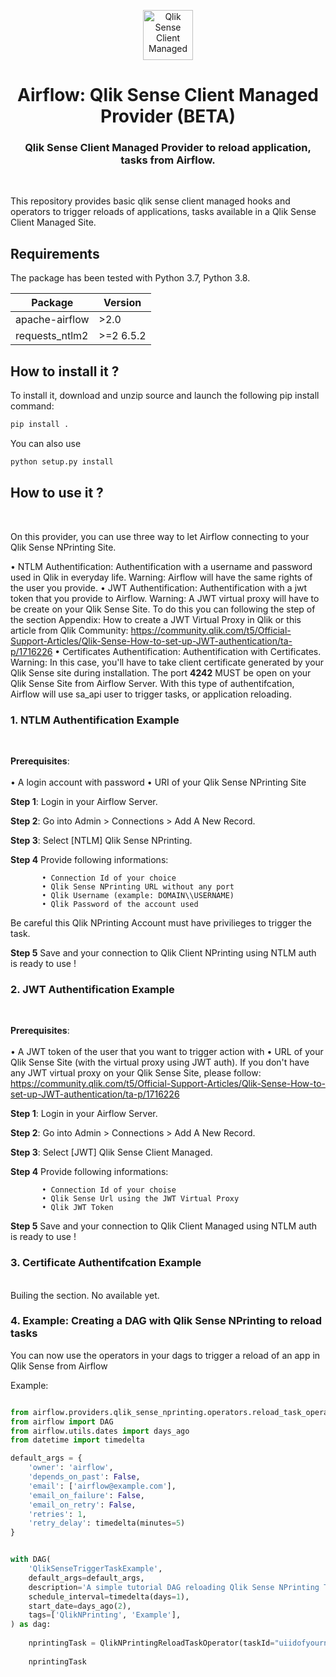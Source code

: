 <p align="center" style="vertical-align:center;">
  <a href="https://www.qlik.com/us/products/qlik-sense">
    <img alt="Qlik Sense Client Managed" src="https://mace-solutions.fr/wp-content/uploads/2022/02/qlik-square.png" width="80", height="80" />
  </a>
</p>

<h1 align="center">
  Airflow: Qlik Sense Client Managed Provider (BETA)
</h1>
  <h3 align="center">
    Qlik Sense Client Managed Provider to reload application, tasks from Airflow.
</h3>

<br/>

This repository provides basic qlik sense client managed hooks and operators to trigger reloads of applications, tasks available in a Qlik Sense Client Managed Site.

## Requirements

The package has been tested with Python 3.7, Python 3.8.

|  Package  |  Version  |
|-----------|---------------|
| apache-airflow | >2.0 |
| requests_ntlm2 | >=2 6.5.2 |

## How to install it ?


To install it, download and unzip source and launch the following pip install command: 

```bash
pip install .
```

You can also use 

```bash
python setup.py install
```

## How to use it ?
<br/>

On this provider, you can use three way to let Airflow connecting to your Qlik Sense NPrinting Site.

• NTLM Authentification: Authentification with a username and password used in Qlik in everyday life. Warning: Airflow will have the same rights of the user you provide.
• JWT Authentification: Authentification with a jwt token that you provide to Airflow. Warning: A JWT virtual proxy will have to be create on your Qlik Sense Site. To do this you can following the step of the section Appendix: How to create a JWT Virtual Proxy in Qlik or this article from Qlik Community: https://community.qlik.com/t5/Official-Support-Articles/Qlik-Sense-How-to-set-up-JWT-authentication/ta-p/1716226
• Certificates Authentification: Authentification with Certificates. Warning: In this case, you'll have to take client certificate generated by your Qlik Sense site during installation. The port **4242** MUST be open on your Qlik Sense Site from Airflow Server. With this type of authentifcation, Airflow will use sa_api user to trigger tasks, or application reloading.
<br/>

### 1. NTLM Authentification Example
<br/>

**Prerequisites**:  
<br>
• A login account with password
• URI of your Qlik Sense NPrinting Site 

**Step 1**: Login in your Airflow Server. 

**Step 2**: Go into Admin > Connections > Add A New Record. 

**Step 3**: Select [NTLM] Qlik Sense NPrinting.

**Step 4** Provide following informations:
    
           • Connection Id of your choice
           • Qlik Sense NPrinting URL without any port
           • Qlik Username (example: DOMAIN\\USERNAME)
           • Qlik Password of the account used

Be careful this Qlik NPrinting Account must have privilieges to trigger the task.

**Step 5** Save and your connection to Qlik Client NPrinting using NTLM auth is ready to use !

### 2. JWT Authentification Example
<br/>

**Prerequisites**:  
<br>
• A JWT token of the user that you want to trigger action with
• URL of your Qlik Sense Site (with the virtual proxy using JWT auth). If you don't have any JWT virtual proxy on your Qlik Sense Site, please follow: https://community.qlik.com/t5/Official-Support-Articles/Qlik-Sense-How-to-set-up-JWT-authentication/ta-p/1716226

**Step 1**: Login in your Airflow Server. 

**Step 2**: Go into Admin > Connections > Add A New Record. 

**Step 3**: Select [JWT] Qlik Sense Client Managed.

**Step 4** Provide following informations:
    
           • Connection Id of your choise
           • Qlik Sense Url using the JWT Virtual Proxy
           • Qlik JWT Token

**Step 5** Save and your connection to Qlik Client Managed using NTLM auth is ready to use !

### 3. Certificate Authentifcation Example
<br/>
Builing the section. No available yet.




### 4. Example: Creating a DAG with Qlik Sense NPrinting to reload tasks 

You can now use the operators in your dags to trigger a reload of an app in Qlik Sense from Airflow

Example: 

```python

from airflow.providers.qlik_sense_nprinting.operators.reload_task_operator import QlikNPrintingReloadTaskOperator
from airflow import DAG
from airflow.utils.dates import days_ago
from datetime import timedelta

default_args = {
    'owner': 'airflow',
    'depends_on_past': False,
    'email': ['airflow@example.com'],
    'email_on_failure': False,
    'email_on_retry': False,
    'retries': 1,
    'retry_delay': timedelta(minutes=5)
}


with DAG(
    'QlikSenseTriggerTaskExample',
    default_args=default_args,
    description='A simple tutorial DAG reloading Qlik Sense NPrinting Task',
    schedule_interval=timedelta(days=1),
    start_date=days_ago(2),
    tags=['QlikNPrinting', 'Example'],
) as dag:
    
    nprintingTask = QlikNPrintingReloadTaskOperator(taskId="uiidofyournprintingtask", conn_id="hookNPrintingHook", task_id="MyHelloWorldNPrintingTask", waitUntilFinished=True)
    
    nprintingTask

```

<br/>


